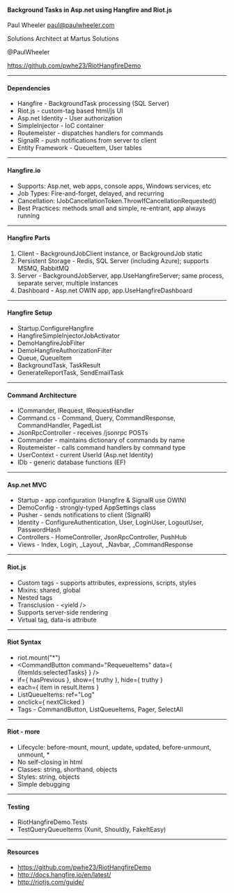 
#### Background Tasks in Asp.net using Hangfire and Riot.js

Paul Wheeler <paul@paulwheeler.com>

Solutions Architect at Martus Solutions

@PaulWheeler

https://github.com/pwhe23/RiotHangfireDemo

---

#### Dependencies

- Hangfire - BackgroundTask processing (SQL Server)
- Riot.js - custom-tag based html/js UI
- Asp.net Identity - User authorization
- SimpleInjector - IoC container
- Routemeister - dispatches handlers for commands
- SignalR - push notifications from server to client
- Entity Framework - QueueItem, User tables

---

#### Hangfire.io

- Supports: Asp.net, web apps, console apps, Windows services, etc
- Job Types: Fire-and-forget, delayed, and recurring
- Cancellation: IJobCancellationToken.ThrowIfCancellationRequested()
- Best Practices: methods small and simple, re-entrant, app always running

---

#### Hangfire Parts

1. Client - BackgroundJobClient instance, or BackgroundJob static
2. Persistent Storage - Redis, SQL Server (including Azure); supports MSMQ, RabbitMQ
3. Server - BackgroundJobServer, app.UseHangfireServer; same process, separate server, multiple instances
4. Dashboard - Asp.net OWIN app, app.UseHangfireDashboard

---
 
#### Hangfire Setup

- Startup.ConfigureHangfire
- HangfireSimpleInjectorJobActivator
- DemoHangfireJobFilter
- DemoHangfireAuthorizationFilter
- Queue, QueueItem
- BackgroundTask, TaskResult
- GenerateReportTask, SendEmailTask

---

#### Command Architecture

- ICommander, IRequest, IRequestHandler
- Command.cs - Command, Query<T>, CommandResponse, CommandHandler, PagedList
- JsonRpcController - receives /jsonrpc POSTs
- Commander - maintains dictionary of commands by name
- Routemeister - calls command handlers by command type
- UserContext - current UserId (Asp.net Identity)
- IDb - generic database functions (EF)

---

#### Asp.net MVC

- Startup - app configuration (Hangfire & SignalR use OWIN)
- DemoConfig - strongly-typed AppSettings class
- Pusher - sends notifications to client (SignalR)
- Identity - ConfigureAuthentication, User, LoginUser, LogoutUser, PasswordHash
- Controllers - HomeController, JsonRpcController, PushHub
- Views - Index, Login, _Layout, _Navbar, _CommandResponse

---

#### Riot.js

- Custom tags - supports attributes, expressions, scripts, styles
- Mixins: shared, global
- Nested tags
- Transclusion - &lt;yield /&gt;
- Supports server-side rendering
- Virtual tag, data-is attribute

---

#### Riot Syntax

- riot.mount("*")
- &lt;CommandButton command="RequeueItems" data={ {ItemIds:selectedTasks} } /&gt;
- if={ hasPrevious }, show={ truthy }, hide={ truthy }
- each={ item in result.Items }
- ListQueueItems: ref="Log"
- onclick={ nextClicked }
- Tags - CommandButton, ListQueueItems, Pager, SelectAll

---

#### Riot - more

- Lifecycle: before-mount, mount, update, updated, before-unmount, unmount, *
- No self-closing in html
- Classes: string, shorthand, objects
- Styles: string, objects
- Simple debugging

---

#### Testing

- RiotHangfireDemo.Tests
- TestQueryQueueItems (Xunit, Shouldly, FakeItEasy)

---

#### Resources

- https://github.com/pwhe23/RiotHangfireDemo
- http://docs.hangfire.io/en/latest/
- http://riotjs.com/guide/

